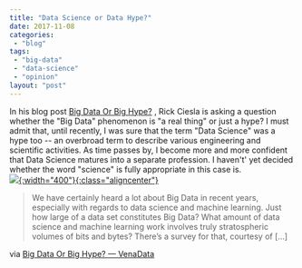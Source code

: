 ```yaml
---
title: "Data Science or Data Hype?"
date: 2017-11-08
categories: 
 - "blog"
tags: 
 - "big-data"
 - "data-science"
 - "opinion"
layout: "post"
---
```


In his blog post [Big Data Or Big Hype?](http://venadata.com/2017/11/05/big-data-or-big-hype/) , Rick Ciesla is asking a question whether the "Big Data" phenomenon is "a real thing" or just a hype? I must admit that, until recently, I was sure that the term "Data Science" was a hype too -- an overbroad term to describe various engineering and scientific activities. As time passes by, I become more and more confident that Data Science matures into a separate profession. I haven't' yet decided whether the word "science" is fully appropriate in this case is.  
[![](https://venadata.files.wordpress.com/2017/11/dataset_sizes.png){:width="400"}{:class="aligncenter"}](http://venadata.com/2017/11/05/big-data-or-big-hype/)

> We have certainly heard a lot about Big Data in recent years, especially with regards to data science and machine learning. Just how large of a data set constitutes Big Data? What amount of data science and machine learning work involves truly stratospheric volumes of bits and bytes? There’s a survey for that, courtesy of […]

via [Big Data Or Big Hype? — VenaData](http://venadata.com/2017/11/05/big-data-or-big-hype/)
